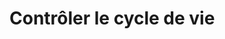 <!-- .slide: data-background="./assets/images/control_bg.jpg" class="transition-center" -->

# Contrôler le cycle de vie
